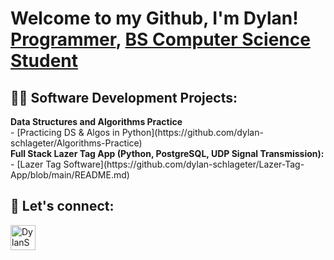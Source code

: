 <h1>Welcome to my Github, I'm Dylan! <br/><a href="https://github.com/dylan-schlageter">Programmer</a>, <a href="https://www.linkedin.com/in/dylan-schlageter/">BS Computer Science Student</a></h1>

<h2>👨‍💻 Software Development Projects:</h2>
 <b>Data Structures and Algorithms Practice</b> <br>
        - [Practicing DS & Algos in Python](https://github.com/dylan-schlageter/Algorithms-Practice) <br>
<b>Full Stack Lazer Tag App (Python, PostgreSQL, UDP Signal Transmission):</b> <br>
        - [Lazer Tag Software](https://github.com/dylan-schlageter/Lazer-Tag-App/blob/main/README.md) 


<h2> 🤳 Let's connect:</h2>

[<img align="left" alt="DylanSchlageter | LinkedIn" width="40px" src="https://cdn.jsdelivr.net/npm/simple-icons@v3/icons/linkedin.svg" />][linkedin]



[linkedin]: www.linkedin.com/in/dylan-schlageter



